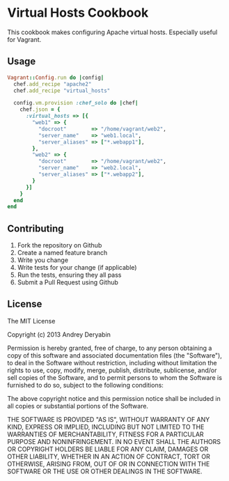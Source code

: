 Virtual Hosts Cookbook
================
This cookbook makes configuring Apache virtual hosts.
Especially useful for Vagrant.

## Usage

```ruby
Vagrant::Config.run do |config|
  chef.add_recipe "apache2"
  chef.add_recipe "virtual_hosts"

  config.vm.provision :chef_solo do |chef|
    chef.json = {
      :virtual_hosts => [{
        "web1" => {
          "docroot"        => "/home/vagrant/web2",
          "server_name"    => "web1.local",
          "server_aliases" => ["*.webapp1"],
        },
        "web2" => {
          "docroot"        => "/home/vagrant/web2",
          "server_name"    => "web2.local",
          "server_aliases" => ["*.webapp2"],
        }
      }]
    }
  end
end
```

## Contributing

1. Fork the repository on Github
2. Create a named feature branch
3. Write you change
4. Write tests for your change (if applicable)
5. Run the tests, ensuring they all pass
6. Submit a Pull Request using Github

## License

The MIT License

Copyright (c) 2013 Andrey Deryabin

Permission is hereby granted, free of charge, to any person obtaining a copy of this software and associated documentation files (the "Software"), to deal in the Software without restriction, including without limitation the rights to use, copy, modify, merge, publish, distribute, sublicense, and/or sell copies of the Software, and to permit persons to whom the Software is furnished to do so, subject to the following conditions:

The above copyright notice and this permission notice shall be included in all copies or substantial portions of the Software.

THE SOFTWARE IS PROVIDED "AS IS", WITHOUT WARRANTY OF ANY KIND, EXPRESS OR IMPLIED, INCLUDING BUT NOT LIMITED TO THE WARRANTIES OF MERCHANTABILITY, FITNESS FOR A PARTICULAR PURPOSE AND NONINFRINGEMENT. IN NO EVENT SHALL THE AUTHORS OR COPYRIGHT HOLDERS BE LIABLE FOR ANY CLAIM, DAMAGES OR OTHER LIABILITY, WHETHER IN AN ACTION OF CONTRACT, TORT OR OTHERWISE, ARISING FROM, OUT OF OR IN CONNECTION WITH THE SOFTWARE OR THE USE OR OTHER DEALINGS IN THE SOFTWARE.